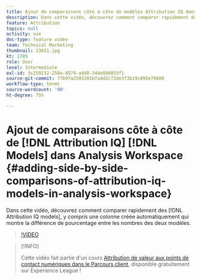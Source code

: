 ```yaml
---
title: Ajout de comparaisons côte à côte de modèles Attribution IQ dans Analysis Workspace
description: Dans cette vidéo, découvrez comment comparer rapidement des modèles Attribution IQ, y compris une colonne créée automatiquement qui montre la différence de pourcentage entre les nombres des deux modèles.
feature: Attribution
topics: null
activity: use
doc-type: feature video
team: Technical Marketing
thumbnail: 23651.jpg
kt: 1705
role: User
level: Intermediate
exl-id: 3c259132-250a-4579-a4d8-344e0b0055f1
source-git-commit: 77b97a2593301bfa4d2c72de3f3b19c095e70600
workflow-type: tm+mt
source-wordcount: '90'
ht-degree: 75%

---
```


# Ajout de comparaisons côte à côte de [!DNL Attribution IQ] [!DNL Models] dans Analysis Workspace {#adding-side-by-side-comparisons-of-attribution-iq-models-in-analysis-workspace}

Dans cette vidéo, découvrez comment comparer rapidement des [!DNL Attribution IQ models], y compris une colonne créée automatiquement qui montre la différence de pourcentage entre les nombres des deux modèles.

>[!VIDEO](https://video.tv.adobe.com/v/23651/?quality=12)

>[!INFO]
>
> Cette vidéo fait partie d&#39;un cours [Attribution de valeur aux points de contact numériques dans le Parcours client](https://experienceleague.adobe.com/?recommended=Analytics-U-1-2020.2&amp;lang=fr), disponible gratuitement sur Experience League !
